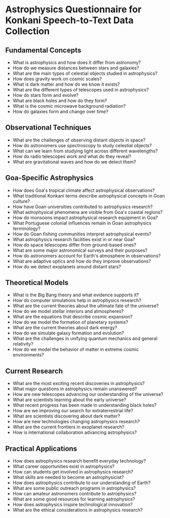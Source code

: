 # Astrophysics Questionnaire for Konkani Speech-to-Text Data Collection

## Fundamental Concepts

- What is astrophysics and how does it differ from astronomy?
- How do we measure distances between stars and galaxies?
- What are the main types of celestial objects studied in astrophysics?
- How does gravity work on cosmic scales?
- What is dark matter and how do we know it exists?
- What are the different types of telescopes used in astrophysics?
- How do stars form and evolve?
- What are black holes and how do they form?
- What is the cosmic microwave background radiation?
- How do galaxies form and change over time?

## Observational Techniques

- What are the challenges of observing distant objects in space?
- How do astronomers use spectroscopy to study celestial objects?
- What can we learn from studying light across different wavelengths?
- How do radio telescopes work and what do they reveal?
- What are gravitational waves and how do we detect them?

## Goa-Specific Astrophysics

- How does Goa's tropical climate affect astrophysical observations?
- What traditional Konkani terms describe astrophysical concepts in Goan culture?
- How have Goan universities contributed to astrophysics research?
- What astrophysical phenomena are visible from Goa's coastal regions?
- How do monsoons impact astrophysical research equipment in Goa?
- What Portuguese colonial influences remain in Goan astrophysics terminology?
- How do Goan fishing communities interpret astrophysical events?
- What astrophysics research facilities exist in or near Goa?
- How do space telescopes differ from ground-based ones?
- What are some major astronomical surveys and their purposes?
- How do astronomers account for Earth's atmosphere in observations?
- What are adaptive optics and how do they improve observations?
- How do we detect exoplanets around distant stars?

## Theoretical Models

- What is the Big Bang theory and what evidence supports it?
- How do computer simulations help in astrophysics research?
- What are the current theories about the ultimate fate of the universe?
- How do we model stellar interiors and atmospheres?
- What are the equations that describe cosmic expansion?
- How do we model the formation of planetary systems?
- What are the current theories about dark energy?
- How do we simulate galaxy formation and evolution?
- What are the challenges in unifying quantum mechanics and general relativity?
- How do we model the behavior of matter in extreme cosmic environments?

## Current Research

- What are the most exciting recent discoveries in astrophysics?
- What major questions in astrophysics remain unanswered?
- How are new telescopes advancing our understanding of the universe?
- What are scientists learning about the early universe?
- What recent progress has been made in understanding black holes?
- How are we improving our search for extraterrestrial life?
- What are scientists discovering about dark matter?
- How are new technologies changing astrophysics research?
- What are the current frontiers in exoplanet research?
- How is international collaboration advancing astrophysics?

## Practical Applications

- How does astrophysics research benefit everyday technology?
- What career opportunities exist in astrophysics?
- How can students get involved in astrophysics research?
- What skills are needed to become an astrophysicist?
- How does astrophysics contribute to our understanding of Earth?
- What are some public outreach programs in astrophysics?
- How can amateur astronomers contribute to astrophysics?
- What are some good resources for learning astrophysics?
- How does astrophysics inspire technological innovation?
- What are the ethical considerations in astrophysics research?
